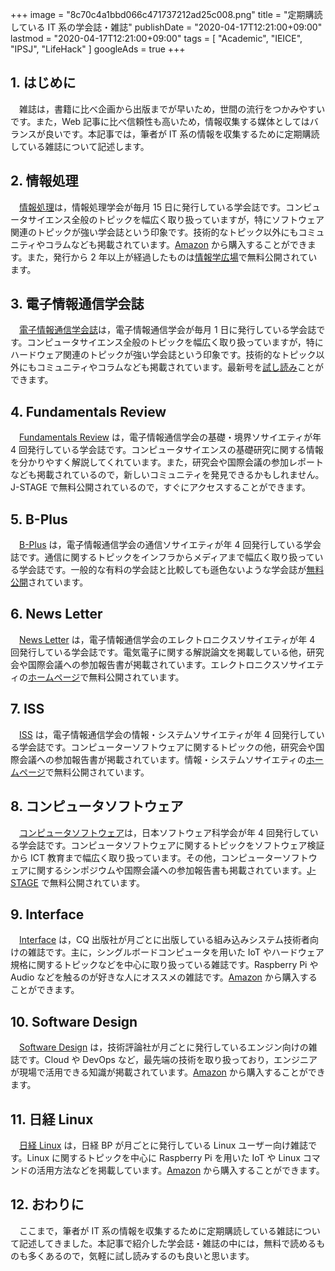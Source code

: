 +++
image = "8c70c4a1bbd066c471737212ad25c008.png"
title = "定期購読している IT 系の学会誌・雑誌"
publishDate = "2020-04-17T12:21:00+09:00"
lastmod = "2020-04-17T12:21:00+09:00"
tags = [ "Academic", "IEICE", "IPSJ", "LifeHack" ]
googleAds = true
+++

## 1. はじめに

　雑誌は，書籍に比べ企画から出版までが早いため，世間の流行をつかみやすいです。また，Web 記事に比べ信頼性も高いため，情報収集する媒体としてはバランスが良いです。本記事では，筆者が IT 系の情報を収集するために定期購読している雑誌について記述します。

## 2. 情報処理

　[情報処理](https://www.ipsj.or.jp/magazine/magazine.html)は，情報処理学会が毎月 15 日に発行している学会誌です。コンピュータサイエンス全般のトピックを幅広く取り扱っていますが，特にソフトウェア関連のトピックが強い学会誌という印象です。技術的なトピック以外にもコミュニティやコラムなども掲載されています。[Amazon](https://amzn.to/2RIpS5l) から購入することができます。また，発行から 2 年以上が経過したものは[情報学広場](https://ipsj.ixsq.nii.ac.jp/ej/index.php?action=pages_view_main&active_action=repository_view_main_item_snippet&index_id=1&pn=1&count=20&order=7&lang=japanese&page_id=13&block_id=8)で無料公開されています。

## 3. 電子情報通信学会誌

　[電子情報通信学会誌](https://www.journal.ieice.org/)は，電子情報通信学会が毎月 1 日に発行している学会誌です。コンピュータサイエンス全般のトピックを幅広く取り扱っていますが，特にハードウェア関連のトピックが強い学会誌という印象です。技術的なトピック以外にもコミュニティやコラムなども掲載されています。最新号を[試し読み](https://app.journal.ieice.org/trial/)ことができます。

## 4. Fundamentals Review

　[Fundamentals Review](https://www.ieice.org/ess/ESS/Fundam-Review.html) は，電子情報通信学会の基礎・境界ソサイエティが年 4 回発行している学会誌です。コンピュータサイエンスの基礎研究に関する情報を分かりやすく解説してくれています。また，研究会や国際会議の参加レポートなども掲載されているので，新しいコミュニティを発見できるかもしれません。J-STAGE で無料公開されているので，すぐにアクセスすることができます。

## 5. B-Plus

　[B-Plus]() は，電子情報通信学会の通信ソサイエティが年 4 回発行している学会誌です。通信に関するトピックをインフラからメディアまで幅広く取り扱っている学会誌です。一般的な有料の学会誌と比較しても遜色ないような学会誌が[無料公開](https://www.ieice.org/~cs-edit/magazine/index.html)されています。

## 6. News Letter

　[News Letter](https://www.ieice.org/~es/jpn/newsletters/) は，電子情報通信学会のエレクトロニクスソサイエティが年 4 回発行している学会誌です。電気電子に関する解説論文を掲載している他，研究会や国際会議への参加報告書が掲載されています。エレクトロニクスソサイエティの[ホームページ](https://www.ieice.org/~es/jpn/newsletters/)で無料公開されています。

## 7. ISS

　[ISS](https://www.ieice.org/iss/jpn/Publications/society_mag/back_number.html) は，電子情報通信学会の情報・システムソサイエティが年 4 回発行している学会誌です。コンピューターソフトウェアに関するトピックの他，研究会や国際会議への参加報告書が掲載されています。情報・システムソサイエティの[ホームページ](https://www.ieice.org/iss/jpn/Publications/society_mag/back_number.html)で無料公開されています。

## 8. コンピュータソフトウェア

　[コンピュータソフトウェア](https://www.jssst.or.jp/edit/)は，日本ソフトウェア科学会が年 4 回発行している学会誌です。コンピュータソフトウェアに関するトピックをソフトウェア検証から ICT 教育まで幅広く取り扱っています。その他，コンピューターソフトウェアに関するシンポジウムや国際会議への参加報告書も掲載されています。[J-STAGE](https://www.jstage.jst.go.jp/browse/jssst/-char/ja) で無料公開されています。

## 9. Interface

　[Interface](https://interface.cqpub.co.jp/) は，CQ 出版社が月ごとに出版している組み込みシステム技術者向けの雑誌です。主に，シングルボードコンピュータを用いた IoT やハードウェア規格に関するトピックなどを中心に取り扱っている雑誌です。Raspberry Pi や Audio などを触るのが好きな人にオススメの雑誌です。[Amazon](https://amzn.to/2VyJZDX) から購入することができます。

## 10. Software Design

　[Software Design](https://gihyo.jp/magazine/SD) は，技術評論社が月ごとに発行しているエンジン向けの雑誌です。Cloud や DevOps など，最先端の技術を取り扱っており，エンジニアが現場で活用できる知識が掲載されています。[Amazon](https://amzn.to/2RIt0y7) から購入することができます。

## 11. 日経 Linux

　[日経 Linux](https://info.nikkeibp.co.jp/media/LIN/) は，日経 BP が月ごとに発行している Linux ユーザー向け雑誌です。Linux に関するトピックを中心に Raspberry Pi を用いた IoT や Linux コマンドの活用方法などを掲載しています。[Amazon](https://amzn.to/2VD3ScW) から購入することができます。

## 12. おわりに

　ここまで，筆者が IT 系の情報を収集するために定期購読している雑誌について記述してきました。本記事で紹介した学会誌・雑誌の中には，無料で読めるものも多くあるので，気軽に試し読みするのも良いと思います。